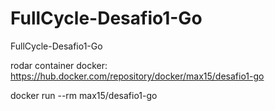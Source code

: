 # FullCycle-Desafio1-Go
 FullCycle-Desafio1-Go

rodar container docker:
https://hub.docker.com/repository/docker/max15/desafio1-go

docker run --rm max15/desafio1-go
